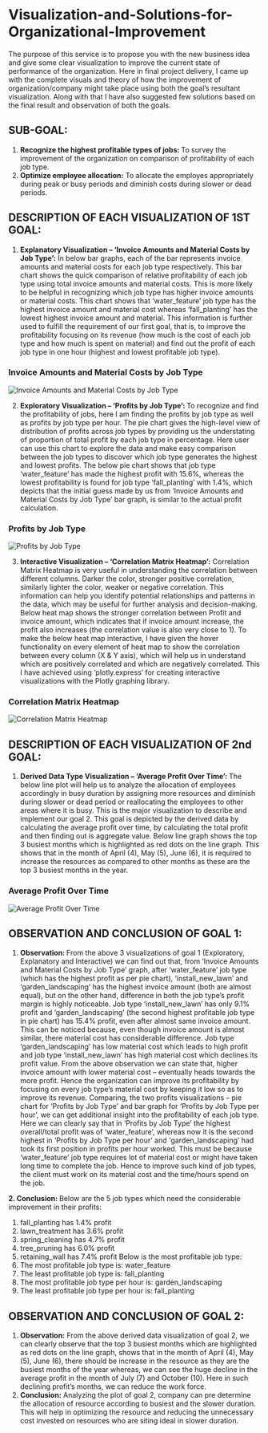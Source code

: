 # Visualization-and-Solutions-for-Organizational-Improvement
The purpose of this service is to propose you with the new business idea and give some clear visualization 
to improve the current state of performance of the organization. Here in final project delivery, I came up 
with the complete visuals and theory of how the improvement of organization/company might take place 
using both the goal’s resultant visualization. Along with that I have also suggested few solutions based on 
the final result and observation of both the goals.
## SUB-GOAL:
 1. <b>Recognize the highest profitable types of jobs: </b> To survey the improvement of the organization on 
comparison of profitability of each job type.
2. <b> Optimize employee allocation:</b> To allocate the employes appropriately during peak or busy periods 
and diminish costs during slower or dead periods.

## DESCRIPTION OF EACH VISUALIZATION OF 1ST GOAL:
1. <b> Explanatory Visualization – ‘Invoice Amounts and Material Costs by Job Type’:</b>  In below bar 
graphs, each of the bar represents invoice amounts and material costs for each job type respectively. 
This bar chart shows the quick comparison of relative profitability of each job type using total 
invoice amounts and material costs. This is more likely to be helpful in recognizing which job type 
has higher invoice amounts or material costs. This chart shows that ‘water_feature’ job type has the 
highest invoice amount and material cost whereas ‘fall_planting’ has the lowest highest invoice 
amount and material. This information is further used to fulfill the requirement of our first goal, that 
is, to improve the profitability focusing on its revenue (how much is the cost of each job type and 
how much is spent on material) and find out the profit of each job type in one hour (highest and 
lowest profitable job type).

### Invoice Amounts and Material Costs by Job Type

![Invoice Amounts and Material Costs by Job Type](/Images_FinalProject/invoiceVSmaterialcost.png)

2. <b> Exploratory Visualization – ‘Profits by Job Type’: </b> To recognize and find the profitability of 
jobs, here I am finding the profits by job type as well as profits by job type per hour. The pie chart 
gives the high-level view of distribution of profits across job types by providing us the understating 
of proportion of total profit by each job type in percentage. Here user can use this chart to explore 
the data and make easy comparison between the job types to discover which job type generates the 
highest and lowest profits. The below pie chart shows that job type ‘water_feature’ has made the 
highest profit with 15.6%, whereas the lowest profitability is found for job type ‘fall_planting’ with 
1.4%, which depicts that the initial guess made by us from ‘Invoice Amounts and Material Costs by 
Job Type’ bar graph, is similar to the actual profit calculation.

### Profits by Job Type

![Profits by Job Type](/Images_FinalProject/PieChart.png)

3. <b> Interactive Visualization – ‘Correlation Matrix Heatmap’:</b>  Correlation Matrix Heatmap is very 
useful in understanding the correlation between different columns. Darker the color, stronger 
positive correlation, similarly lighter the color, weaker or negative correlation. This information can 
help you identify potential relationships and patterns in the data, which may be useful for further 
analysis and decision-making. Below heat map shows the stronger correlation between Profit and 
invoice amount, which indicates that if invoice amount increase, the profit also increases (the 
correlation value is also very close to 1). To make the below heat map interactive, I have given the 
hover functionality on every element of heat map to show the correlation between every column (X 
& Y axis), which will help us in understand which are positively correlated and which are negatively 
correlated. This I have achieved using ‘plotly.express’ for creating interactive visualizations with 
the Plotly graphing library.

### Correlation Matrix Heatmap

![Correlation Matrix Heatmap](/Images_FinalProject/Interactive%20Heatmap.png)

## DESCRIPTION OF EACH VISUALIZATION OF 2nd GOAL:
1. <b> Derived Data Type Visualization – ‘Average Profit Over Time’: </b> The below line plot will help 
us to analyze the allocation of employees accordingly in busy duration by assigning more resources 
and diminish during slower or dead period or reallocating the employees to other areas where it is 
busy. This is the major visualization to describe and implement our goal 2. This goal is depicted by 
the derived data by calculating the average profit over time, by calculating the total profit and then 
finding out is aggregate value. Below line graph shows the top 3 busiest months which is highlighted
as red dots on the line graph. This shows that in the month of April (4), May (5), June (6), it is 
required to increase the resources as compared to other months as these are the top 3 busiest months 
in the year.

### Average Profit Over Time

![Average Profit Over Time](/Images_FinalProject/Average%20Profit%20over%20time.png)
 
## OBSERVATION AND CONCLUSION OF GOAL 1: 

1. <b> Observation: </b> From the above 3 visualizations of goal 1 (Exploratory, Explanatory and Interactive) 
we can find out that, from ‘Invoice Amounts and Material Costs by Job Type’ graph, after
‘water_feature’ job type (which has the highest profit as per pie chart), ‘install_new_lawn’ and 
‘garden_landscaping’ has the highest invoice amount (both are almost equal), but on the other hand, 
difference in both the job type’s profit margin is highly noticeable. Job type ‘install_new_lawn’ has 
only 9.1% profit and ‘garden_landscaping’ (the second highest profitable job type in pie chart) has 
15.4% profit, even after almost same invoice amount. This can be noticed because, even though 
invoice amount is almost similar, there material cost has considerable difference. Job type 
‘garden_landscaping’ has low material cost which leads to high profit and job type 
‘install_new_lawn’ has high material cost which declines its profit value. From the above 
observation we can state that, higher invoice amount with lower material cost – eventually heads 
towards the more profit. Hence the organization can improve its profitability by focusing on every 
job type’s material cost by keeping it low so as to improve its revenue. 
Comparing, the two profits visualizations – pie chart for ‘Profits by Job Type’ and bar graph for 
‘Profits by Job Type per hour’, we can get additional insight into the profitability of each job type. 
Here we can clearly say that in ‘Profits by Job Type’ the highest overall/total profit was of 
‘water_feature’, whereas now it is the second highest in ‘Profits by Job Type per hour’ and 
'garden_landscaping’ had took its first position in profits per hour worked. This must be because 
‘water_feature’ job type requires lot of material cost or might have taken long time to complete the 
job. Hence to improve such kind of job types, the client must work on its material cost and the 
time/hours spend on the job.

<b> 2. Conclusion: </b> 
Below are the 5 job types which need the considerable improvement in their profits:
1. fall_planting has 1.4% profit
2. lawn_treatment has 3.6% profit
3. spring_cleaning has 4.7% profit
4. tree_pruning has 6.0% profit
5. retaining_wall has 7.4% profit
Below is the most profitable job type:
1. The most profitable job type is: water_feature
2. The least profitable job type is: fall_planting
3. The most profitable job type per hour is: garden_landscaping
4. The least profitable job type per hour is: fall_planting

## OBSERVATION AND CONCLUSION OF GOAL 2: 

1. <b>Observation:</b>  From the above derived data visualization of goal 2, we can clearly observe that the 
top 3 busiest months which are highlighted as red dots on the line graph, shows that in the month of 
April (4), May (5), June (6), there should be increase in the resource as they are the busiest months 
of the year whereas, we can see the huge decline in the average profit in the month of July (7) and 
October (10). Here in such declining profit’s months, we can reduce the work force.
2. <b> Conclusion:</b>  Analyzing the plot of goal 2, company can pre determine the allocation of resource 
according to busiest and the slower duration. This will help in optimizing the resource and reducing 
the unnecessary cost invested on resources who are siting ideal in slower duration.
